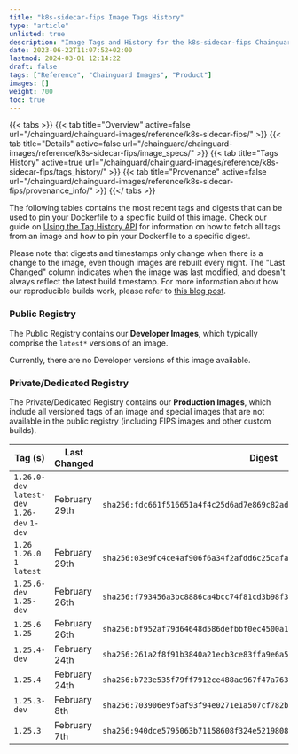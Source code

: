 ```yaml
---
title: "k8s-sidecar-fips Image Tags History"
type: "article"
unlisted: true
description: "Image Tags and History for the k8s-sidecar-fips Chainguard Image"
date: 2023-06-22T11:07:52+02:00
lastmod: 2024-03-01 12:14:22
draft: false
tags: ["Reference", "Chainguard Images", "Product"]
images: []
weight: 700
toc: true
---
```


{{< tabs >}}
{{< tab title="Overview" active=false url="/chainguard/chainguard-images/reference/k8s-sidecar-fips/" >}}
{{< tab title="Details" active=false url="/chainguard/chainguard-images/reference/k8s-sidecar-fips/image_specs/" >}}
{{< tab title="Tags History" active=true url="/chainguard/chainguard-images/reference/k8s-sidecar-fips/tags_history/" >}}
{{< tab title="Provenance" active=false url="/chainguard/chainguard-images/reference/k8s-sidecar-fips/provenance_info/" >}}
{{</ tabs >}}

The following tables contains the most recent tags and digests that can be used to pin your Dockerfile to a specific build of this image. Check our guide on [Using the Tag History API](/chainguard/chainguard-images/using-the-tag-history-api/) for information on how to fetch all tags from an image and how to pin your Dockerfile to a specific digest.

Please note that digests and timestamps only change when there is a change to the image, even though images are rebuilt every night. The "Last Changed" column indicates when the image was last modified, and doesn't always reflect the latest build timestamp. For more information about how our reproducible builds work, please refer to [this blog post](https://www.chainguard.dev/unchained/reproducing-chainguards-reproducible-image-builds).

### Public Registry
The Public Registry contains our **Developer Images**, which typically comprise the `latest*` versions of an image.

Currently, there are no Developer versions of this image available.

### Private/Dedicated Registry
The Private/Dedicated Registry contains our **Production Images**, which include all versioned tags of an image and special images that are not available in the public registry (including FIPS images and other custom builds).

| Tag (s)                                       | Last Changed  | Digest                                                                    |
|-----------------------------------------------|---------------|---------------------------------------------------------------------------|
|  `1.26.0-dev` `latest-dev` `1.26-dev` `1-dev` | February 29th | `sha256:fdc661f516651a4f4c25d6ad7e869c82ade3ee1d3cef8576a736eed5b58b3c84` |
|  `1.26` `1.26.0` `1` `latest`                 | February 29th | `sha256:03e9fc4ce4af906f6a34f2afdd6c25cafa54b7548de7666d51429b2b4967a6d8` |
|  `1.25.6-dev` `1.25-dev`                      | February 26th | `sha256:f793456a3bc8886ca4bcc74f81cd3b98f390cfce8b8fac0475e96b88ea5cd19d` |
|  `1.25.6` `1.25`                              | February 26th | `sha256:bf952af79d64648d586defbbf0ec4500a167f8587b19fb2b468bca806f69bb82` |
|  `1.25.4-dev`                                 | February 24th | `sha256:261a2f8f91b3840a21ecb3ce83ffa9e6a557352f1e764c353633972b49a3f92c` |
|  `1.25.4`                                     | February 24th | `sha256:b723e535f79ff7912ce488ac967f47a76348860de87ff5efdb026f353bf385bd` |
|  `1.25.3-dev`                                 | February 8th  | `sha256:703906e9f6af93f94e0271e1a507cf782b90d9c35305b6a240a7e658d87941d4` |
|  `1.25.3`                                     | February 7th  | `sha256:940dce5795063b71158608f324e5219808e2c4ff70333729bfbe57cbe26bb8e1` |

